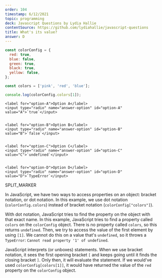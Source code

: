 ```yaml
---
order: 104
timestamp: 6/12/2021
topic: programming
deck: Javascript Questions by Lydia Hallie
contentSource: https://github.com/lydiahallie/javascript-questions
title: What's its value?
answer: D
---
```


  

```javascript
const colorConfig = {
  red: true,
  blue: false,
  green: true,
  black: true,
  yellow: false,
};

const colors = ['pink', 'red', 'blue'];

console.log(colorConfig.colors[1]);
```


    <label for="option-A">Option A</label>
    <input type="radio" name="answer-option" id="option-A" value="A">`true`</input>
    

    <label for="option-B">Option B</label>
    <input type="radio" name="answer-option" id="option-B" value="B">`false`</input>
    

    <label for="option-C">Option C</label>
    <input type="radio" name="answer-option" id="option-C" value="C">`undefined`</input>
    

    <label for="option-D">Option D</label>
    <input type="radio" name="answer-option" id="option-D" value="D">`TypeError`</input>
    




SPLIT_MARKER

In JavaScript, we have two ways to access properties on an object: bracket notation, or dot notation. In this example, we use dot notation (`colorConfig.colors`) instead of bracket notation (`colorConfig["colors"]`).

With dot notation, JavaScript tries to find the property on the object with that exact name. In this example, JavaScript tries to find a property called `colors` on the `colorConfig` object. There is no property called `colors`, so this returns `undefined`. Then, we try to access the value of the first element by using `[1]`. We cannot do this on a value that's `undefined`, so it throws a `TypeError`: `Cannot read property '1' of undefined`.

JavaScript interprets (or unboxes) statements. When we use bracket notation, it sees the first opening bracket `[` and keeps going until it finds the closing bracket `]`. Only then, it will evaluate the statement. If we would've used `colorConfig[colors[1]]`, it would have returned the value of the `red` property on the `colorConfig` object.



